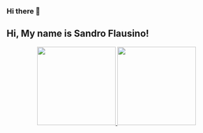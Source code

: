 ### Hi there 👋

<!--
**sjflausino/sjflausino** is a ✨ _special_ ✨ repository because its `README.md` (this file) appears on your GitHub profile.

Here are some ideas to get you started:

- 🔭 I’m currently working on ...
- 🌱 I’m currently learning ...
- 👯 I’m looking to collaborate on ...
- 🤔 I’m looking for help with ...
- 💬 Ask me about ...
- 📫 How to reach me: ...
- 😄 Pronouns: ...
- ⚡ Fun fact: ...
-->

## Hi, My name is Sandro Flausino!
<div align="center">
  <a href="https://github.com/sjflausino">
  <img height="180em" src="https://github-readme-stats.vercel.app/api?username=sjflausino&show_icons=true&theme=dracula&include_all_commits=true&count_private=true"/>
  <img height="180em" src="https://github-readme-stats.vercel.app/api/top-langs/?username=sjflausino&layout=compact&langs_count=7&theme=dracula"/>
</div>

  ##

